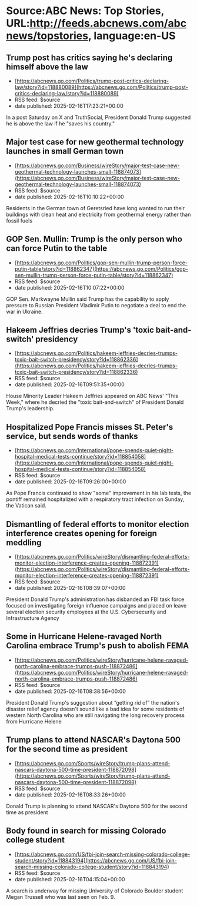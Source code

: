 # Source:ABC News: Top Stories, URL:http://feeds.abcnews.com/abcnews/topstories, language:en-US

## Trump post has critics saying he's declaring himself above the law
 - [https://abcnews.go.com/Politics/trump-post-critics-declaring-law/story?id=118880089](https://abcnews.go.com/Politics/trump-post-critics-declaring-law/story?id=118880089)
 - RSS feed: $source
 - date published: 2025-02-16T17:23:21+00:00

In a post Saturday on X and TruthSocial, President Donald Trump suggested he is above the law if he "saves his country."

## Major test case for new geothermal technology launches in small German town
 - [https://abcnews.go.com/Business/wireStory/major-test-case-new-geothermal-technology-launches-small-118874073](https://abcnews.go.com/Business/wireStory/major-test-case-new-geothermal-technology-launches-small-118874073)
 - RSS feed: $source
 - date published: 2025-02-16T10:10:22+00:00

Residents in the German town of Geretsried have long wanted to run their buildings with clean heat and electricity from geothermal energy rather than fossil fuels

## GOP Sen. Mullin: Trump is the only person who can force Putin to the table
 - [https://abcnews.go.com/Politics/gop-sen-mullin-trump-person-force-putin-table/story?id=118862347](https://abcnews.go.com/Politics/gop-sen-mullin-trump-person-force-putin-table/story?id=118862347)
 - RSS feed: $source
 - date published: 2025-02-16T10:07:22+00:00

GOP Sen. Markwayne Mullin said Trump has the capability to apply pressure to Russian President Vladimir Putin to negotiate a deal to end the war in Ukraine.

## Hakeem Jeffries decries Trump's 'toxic bait-and-switch' presidency
 - [https://abcnews.go.com/Politics/hakeem-jeffries-decries-trumps-toxic-bait-switch-presidency/story?id=118862336](https://abcnews.go.com/Politics/hakeem-jeffries-decries-trumps-toxic-bait-switch-presidency/story?id=118862336)
 - RSS feed: $source
 - date published: 2025-02-16T09:51:35+00:00

House Minority Leader Hakeem Jeffries appeared on ABC News' "This Week," where he decried the "toxic bait-and-switch" of President Donald Trump's leadership.

## Hospitalized Pope Francis misses St. Peter's service, but sends words of thanks
 - [https://abcnews.go.com/International/pope-spends-quiet-night-hospital-medical-tests-continue/story?id=118854058](https://abcnews.go.com/International/pope-spends-quiet-night-hospital-medical-tests-continue/story?id=118854058)
 - RSS feed: $source
 - date published: 2025-02-16T09:26:00+00:00

As Pope Francis continued to show "some" improvement in his lab tests, the pontiff remained hospitalized with a respiratory tract infection on Sunday, the Vatican said.

## Dismantling of federal efforts to monitor election interference creates opening for foreign meddling
 - [https://abcnews.go.com/Politics/wireStory/dismantling-federal-efforts-monitor-election-interference-creates-opening-118872391](https://abcnews.go.com/Politics/wireStory/dismantling-federal-efforts-monitor-election-interference-creates-opening-118872391)
 - RSS feed: $source
 - date published: 2025-02-16T08:39:07+00:00

President Donald Trump's administration has disbanded an FBI task force focused on investigating foreign influence campaigns and placed on leave several election security employees at the U.S. Cybersecurity and Infrastructure Agency

## Some in Hurricane Helene-ravaged North Carolina embrace Trump's push to abolish FEMA
 - [https://abcnews.go.com/Politics/wireStory/hurricane-helene-ravaged-north-carolina-embrace-trumps-push-118872486](https://abcnews.go.com/Politics/wireStory/hurricane-helene-ravaged-north-carolina-embrace-trumps-push-118872486)
 - RSS feed: $source
 - date published: 2025-02-16T08:38:56+00:00

President Donald Trump's suggestion about &ldquo;getting rid of&rdquo; the nation's disaster relief agency doesn't sound like a bad idea for some residents of western North Carolina who are still navigating the long recovery process from Hurricane Helene

## Trump plans to attend NASCAR's Daytona 500 for the second time as president
 - [https://abcnews.go.com/Sports/wireStory/trump-plans-attend-nascars-daytona-500-time-president-118872098](https://abcnews.go.com/Sports/wireStory/trump-plans-attend-nascars-daytona-500-time-president-118872098)
 - RSS feed: $source
 - date published: 2025-02-16T08:33:26+00:00

Donald Trump is planning to attend NASCAR's Daytona 500 for the second time as president

## Body found in search for missing Colorado college student
 - [https://abcnews.go.com/US/fbi-join-search-missing-colorado-college-student/story?id=118843194](https://abcnews.go.com/US/fbi-join-search-missing-colorado-college-student/story?id=118843194)
 - RSS feed: $source
 - date published: 2025-02-16T04:15:04+00:00

A search is underway for missing University of Colorado Boulder student Megan Trussell who was last seen on Feb. 9.


